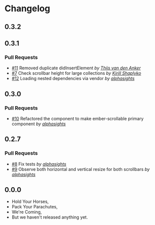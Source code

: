 Changelog
=========

## 0.3.2

## 0.3.1

### Pull Requests

- [#11](https://github.com/alphasights/ember-scrollable/pull/11)  Removed duplicate didInsertElement  *by [Thijs van den Anker](https://github.com/thijsvdanker)*
- [#7](https://github.com/alphasights/ember-scrollable/pull/7)  Check scrollbar height for large collections  *by [Kirill Shaplyko](https://github.com/Baltazore)*
- [#12](https://github.com/alphasights/ember-scrollable/pull/12)  Loading nested dependencies via vendor  *by [alphasights](https://github.com/alphasights)*

## 0.3.0

### Pull Requests

- [#10](https://github.com/alphasights/ember-scrollable/pull/10)  Refactored the component to make ember-scrollable primary component  *by [alphasights](https://github.com/alphasights)*

## 0.2.7

### Pull Requests

- [#8](https://github.com/alphasights/ember-scrollable/pull/8)  Fix tests  *by [alphasights](https://github.com/alphasights)*
- [#9](https://github.com/alphasights/ember-scrollable/pull/9)  Observe both horizontal and vertical resize for both scrollbars  *by [alphasights](https://github.com/alphasights)*

## 0.0.0

- Hold Your Horses,
- Pack Your Parachutes,
- We're Coming,
- But we haven't released anything yet.
